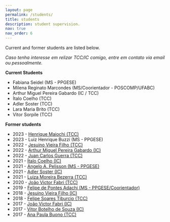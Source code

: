 ```yaml
---
layout: page
permalink: /students/
title: students
description: student supervision.
nav: true
nav_order: 6
---
```


<style>body {text-align: justify}</style>

Current and former students are listed below. 

*Caso tenha interesse em relizar TCC/IC comigo, entre em contato via email ou pessoalmente.*

<strong>Current Students</strong>

- Fabiana Seidel (MS - PPGESE)
- Milena Reginato Marcondes (MS/Coorientador - POSCOMP/UFABC)
- Arthur Miguel Pereira Gabardo (IC / TCC)
- Ítalo Coelho (TCC)
- Adler Soster (TCC)
- Lara Maria Brito (TCC)
- Vitor Sorpile (TCC)

<strong>Former students</strong>

- 2023 - <a href="https://repositorio.ufsc.br/handle/123456789/248201">Henrique Maiochi (TCC)</a>
- 2023 - Luiz Henrique Buzzi (MS - PPGESE)
- 2022 - <a href="https://repositorio.ufsc.br/handle/123456789/237501">Jesuino Vieira Filho (TCC)</a>
- 2022 - <a href="https://pibic.sistemas.ufsc.br/pub/verFormulario/992268">Arthur Miguel Pereira Gabardo (IC)</a>
- 2022 - <a href="https://repositorio.ufsc.br/handle/123456789/237689">Juan Carlos Guerra (TCC)</a> 
- 2021 - <a href="https://pibic.sistemas.ufsc.br/pub/verFormulario/912330">Ítalo Coelho (IC)</a>
- 2021 - <a href="https://repositorio.ufsc.br/handle/123456789/229356?show=full">Angelo A. Pelisson (MS - PPGESE)</a> 
- 2021 - <a href="https://doi.org/10.5753/sbgames_estendido.2021.19664">Adler Soster (IC)</a>
- 2021 - <a href="https://repositorio.ufsc.br/handle/123456789/223313">Luiza Moreira Bezerra (TCC)</a> 
- 2020 - <a href="https://repositorio.ufsc.br/handle/123456789/218430">João Victor Fabri (TCC)</a>
- 2019 - <a href="https://repositorio.ufsc.br/handle/123456789/215579">Felipe de Pontes Adachi (MS - PPGESE/Coorientador)</a>
- 2018 - <a href="https://doi.org/10.5753/reic.2020.1766">Jesuino Vieira Filho (IC)</a>
- 2018 - <a href="https://repositorio.ufsc.br/handle/123456789/188106">Felipe Soares Tiburcio (TCC)</a>
- 2017 - <a href="https://pibic.sistemas.ufsc.br/pub/verFormulario/566107">João Victor Fabri (IC)</a>
- 2017 - <a href="https://www.youtube.com/watch?v=uSVoXsSC96U&amp;ab_channel=VitorBotelhodeSouza">Vitor Botelho de Souza (IC)</a>
- 2017 - <a href="https://repositorio.ufsc.br/handle/123456789/181813">Ana Paula Buono (TCC)</a>